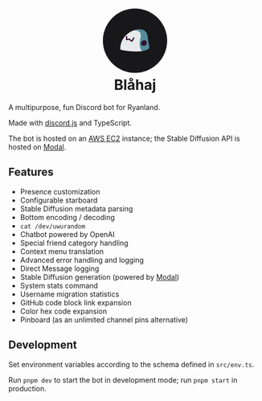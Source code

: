 <h1 align="center">
  <img src="./.github/icon.png" width="128" height="128" style="border-radius: 9999px" /><br />
  Blåhaj
</h1>

A multipurpose, fun Discord bot for Ryanland.

Made with [discord.js](https://discordjs.guide/) and TypeScript.

The bot is hosted on an [AWS EC2](https://aws.amazon.com/ec2/) instance; the Stable Diffusion API is hosted on [Modal](https://modal.com/).

## Features

- Presence customization
- Configurable starboard
- Stable Diffusion metadata parsing
- Bottom encoding / decoding
- `cat /dev/uwurandom`
- Chatbot powered by OpenAI
- Special friend category handling
- Context menu translation
- Advanced error handling and logging
- Direct Message logging
- Stable Diffusion generation (powered by [Modal](https://modal.com/))
- System stats command
- Username migration statistics
- GitHub code block link expansion
- Color hex code expansion
- Pinboard (as an unlimited channel pins alternative)

## Development

Set environment variables according to the schema defined in `src/env.ts`.

Run `pnpm dev` to start the bot in development mode; run `pnpm start` in production.
